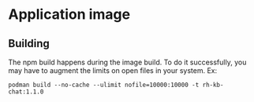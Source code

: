 # Application image

## Building

The npm build happens during the image build. To do it successfully, you may have to augment the limits on open files in your system. Ex:

`podman build --no-cache --ulimit nofile=10000:10000 -t rh-kb-chat:1.1.0`
